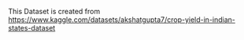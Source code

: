 This Dataset is created from https://www.kaggle.com/datasets/akshatgupta7/crop-yield-in-indian-states-dataset
